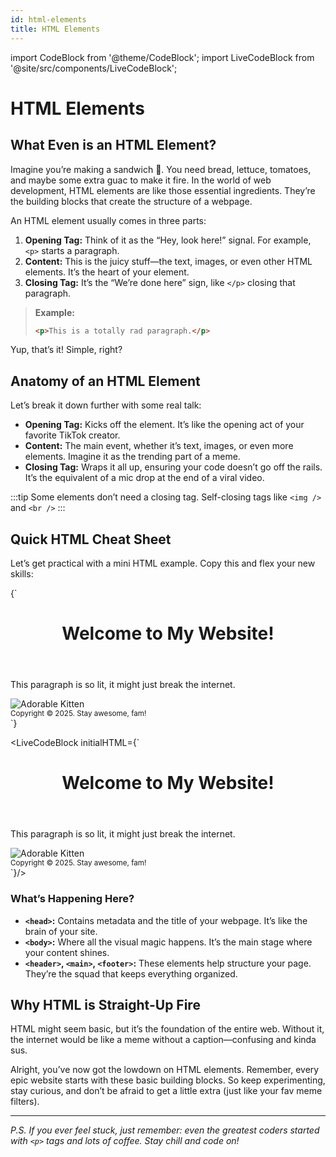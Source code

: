 ```yaml
---
id: html-elements
title: HTML Elements
---
```


import CodeBlock from '@theme/CodeBlock';
import LiveCodeBlock from '@site/src/components/LiveCodeBlock';

# HTML Elements

## What Even is an HTML Element?

Imagine you’re making a sandwich 🥪. You need bread, lettuce, tomatoes, and maybe some extra guac to make it fire. In the world of web development, HTML elements are like those essential ingredients. They’re the building blocks that create the structure of a webpage.

An HTML element usually comes in three parts:

1. **Opening Tag:** Think of it as the “Hey, look here!” signal. For example, `<p>` starts a paragraph.
2. **Content:** This is the juicy stuff—the text, images, or even other HTML elements. It’s the heart of your element.
3. **Closing Tag:** It’s the “We’re done here” sign, like `</p>` closing that paragraph.

> **Example:**
>
> ```html
> <p>This is a totally rad paragraph.</p>
> ```

Yup, that’s it! Simple, right?

## Anatomy of an HTML Element

Let’s break it down further with some real talk:

- **Opening Tag:** Kicks off the element. It’s like the opening act of your favorite TikTok creator.
- **Content:** The main event, whether it’s text, images, or even more elements. Imagine it as the trending part of a meme.
- **Closing Tag:** Wraps it all up, ensuring your code doesn’t go off the rails. It’s the equivalent of a mic drop at the end of a viral video.

:::tip
Some elements don’t need a closing tag. Self-closing tags like `<img />` and `<br />`
:::

## Quick HTML Cheat Sheet

Let’s get practical with a mini HTML example. Copy this and flex your new skills:

<CodeBlock language="html">
{`<!DOCTYPE html>
<html>
  <head>
    <title>My Epic Website</title>
  </head>
  <body>
    <header>
      <h1>Welcome to My Website!</h1>
    </header>
    <main>
      <p>This paragraph is so lit, it might just break the internet.</p>
      <img src="https://placekitten.com/400/300" alt="Adorable Kitten">
    </main>
    <footer>
      <small>Copyright © 2025. Stay awesome, fam!</small>
    </footer>
  </body>
</html>`}
</CodeBlock>

<LiveCodeBlock
initialHTML={`

<!DOCTYPE html>
<html>
  <head>
    <title>My Epic Website</title>
  </head>
  <body>
    <header>
      <h1>Welcome to My Website!</h1>
    </header>
    <main>
      <p>This paragraph is so lit, it might just break the internet.</p>
      <img src="https://placekitten.com/400/300" alt="Adorable Kitten">
    </main>
    <footer>
      <small>Copyright © 2025. Stay awesome, fam!</small>
    </footer>
  </body>
</html>
`}/>

### What’s Happening Here?

- **`<head>`:** Contains metadata and the title of your webpage. It’s like the brain of your site.
- **`<body>`:** Where all the visual magic happens. It’s the main stage where your content shines.
- **`<header>`, `<main>`, `<footer>`:** These elements help structure your page. They’re the squad that keeps everything organized.

## Why HTML is Straight-Up Fire

HTML might seem basic, but it’s the foundation of the entire web. Without it, the internet would be like a meme without a caption—confusing and kinda sus.

Alright, you’ve now got the lowdown on HTML elements. Remember, every epic website starts with these basic building blocks. So keep experimenting, stay curious, and don’t be afraid to get a little extra (just like your fav meme filters).

---

_P.S. If you ever feel stuck, just remember: even the greatest coders started with `<p>` tags and lots of coffee. Stay chill and code on!_
